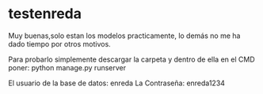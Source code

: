 # testenreda
Muy buenas,solo estan los modelos practicamente, lo demás no me ha dado tiempo por otros motivos.

Para probarlo simplemente descargar la carpeta y dentro de ella en el CMD poner:
python manage.py runserver

El usuario de la base de datos: 
enreda
La Contraseña:
enreda1234
